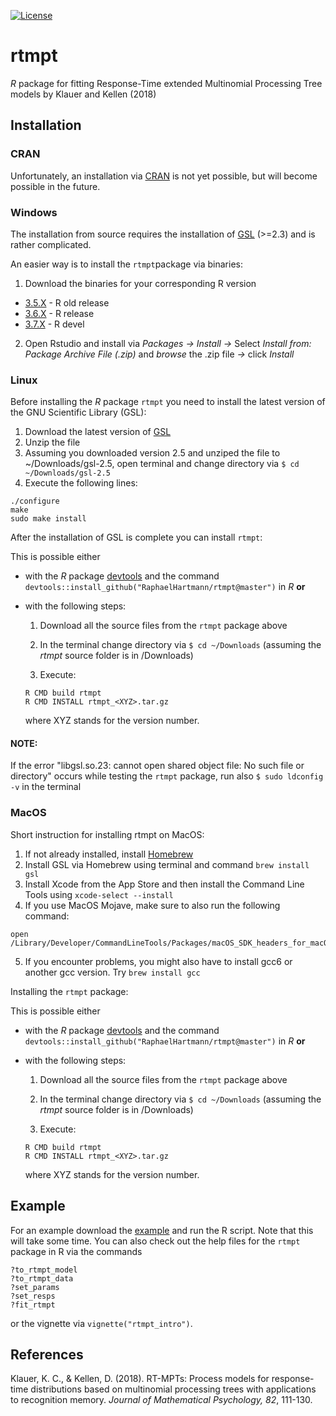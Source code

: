 [![License](https://img.shields.io/badge/license-GPL(>=2)-blue.svg)](http://www.gnu.org/licenses/gpl-2.0.html)


# rtmpt
*R* package for fitting Response-Time extended Multinomial Processing Tree models by Klauer and Kellen (2018)

## Installation

### CRAN
Unfortunately, an installation via [CRAN](https://cran.r-project.org/) is not yet possible, but will become possible in the future.

### Windows
The installation from source requires the installation of [GSL](https://www.gnu.org/software/gsl/) (>=2.3) and is rather complicated.

An easier way is to install the `rtmpt`package via binaries:
1. Download the binaries for your corresponding R version
* [3.5.X](https://github.com/RaphaelHartmann/rtmpt-files/blob/master/binaries/3.5/rtmpt_0.1-14.zip) - R old release
* [3.6.X](https://github.com/RaphaelHartmann/rtmpt-files/blob/master/binaries/3.6/rtmpt_0.1-14.zip) - R release
* [3.7.X](https://github.com/RaphaelHartmann/rtmpt-files/blob/master/binaries/3.7/rtmpt_0.1-14.zip) - R devel
2. Open Rstudio and install via *Packages -> Install ->* Select *Install from: Package Archive File (.zip)* and *browse* the .zip file *->* click *Install*

### Linux
Before installing the *R* package `rtmpt` you need to install the latest version of the GNU Scientific Library (GSL):
1. Download the latest version of [GSL](https://www.gnu.org/software/gsl/)
2. Unzip the file
3. Assuming you downloaded version 2.5 and unziped the file to ~/Downloads/gsl-2.5, open terminal and change directory via ```$ cd ~/Downloads/gsl-2.5```
4. Execute the following lines:
```
./configure
make
sudo make install
```
After the installation of GSL is complete you can install `rtmpt`:

This is possible either 

- with the *R* package [devtools](https://cran.r-project.org/web/packages/devtools/index.html) and the command `devtools::install_github("RaphaelHartmann/rtmpt@master")` in *R* **or** 
- with the following steps:
  
    1. Download all the source files from the `rtmpt` package above
  
    2. In the terminal change directory via `$ cd ~/Downloads` (assuming the *rtmpt* source folder is in /Downloads)
  
    3. Execute:
    ```
    R CMD build rtmpt
    R CMD INSTALL rtmpt_<XYZ>.tar.gz
    ```
    where XYZ stands for the version number.

#### NOTE: 
If the error "libgsl.so.23: cannot open shared object file: No such file or directory" occurs while testing the `rtmpt` package, run also `$ sudo ldconfig -v` in the terminal

### MacOS
Short instruction for installing rtmpt on MacOS:
1. If not already installed, install [Homebrew](https://brew.sh/)
2. Install GSL via Homebrew using terminal and command `brew install gsl`
3. Install Xcode from the App Store and then install the Command Line Tools using `xcode-select --install`
4. If you use MacOS Mojave, make sure to also run the following command:
```
open /Library/Developer/CommandLineTools/Packages/macOS_SDK_headers_for_macOS_10.14.pkg
```
5. If you encounter problems, you might also have to install gcc6 or another gcc version. Try `brew install gcc`

Installing the `rtmpt` package:

This is possible either

- with the *R* package [devtools](https://cran.r-project.org/web/packages/devtools/index.html) and the command `devtools::install_github("RaphaelHartmann/rtmpt@master")` in *R* **or** 
- with the following steps:
  
    1. Download all the source files from the `rtmpt` package above
  
    2. In the terminal change directory via `$ cd ~/Downloads` (assuming the *rtmpt* source folder is in /Downloads)
  
    3. Execute:
    ```
    R CMD build rtmpt
    R CMD INSTALL rtmpt_<XYZ>.tar.gz
    ```
    where XYZ stands for the version number.

## Example
For an example download the [example](https://github.com/RaphaelHartmann/rtmpt-files/blob/master/an_example.zip) and run the R script. Note that this will take some time. You can also check out the help files for the `rtmpt` package in R via the commands
```
?to_rtmpt_model
?to_rtmpt_data
?set_params
?set_resps
?fit_rtmpt
```
or the vignette via `vignette("rtmpt_intro")`.

## References
Klauer, K. C., & Kellen, D. (2018). RT-MPTs: Process models for response-time distributions based on multinomial processing trees with applications to recognition memory. *Journal of Mathematical Psychology, 82*, 111-130.
